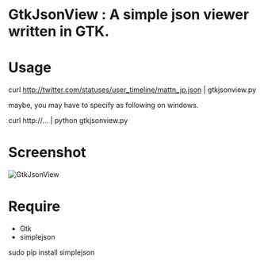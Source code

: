 GtkJsonView : A simple json viewer written in GTK.
==================================================

# Usage

  curl http://twitter.com/statuses/user_timeline/mattn_jp.json | gtkjsonview.py

  maybe, you may have to specify as following on windows.

  curl http://... | python gtkjsonview.py

# Screenshot

  ![GtkJsonView](http://farm4.static.flickr.com/3529/3252639468_9c41d0e97f_o_d.png)

# Require

* Gtk
* simplejson

 sudo pip install simplejson
